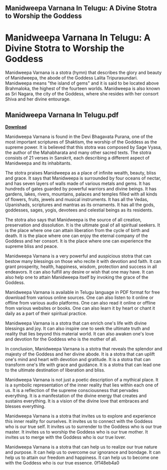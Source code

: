 ## Manidweepa Varnana In Telugu: A Divine Stotra to Worship the Goddess

  
# Manidweepa Varnana In Telugu: A Divine Stotra to Worship the Goddess
  
Manidweepa Varnana is a stotra (hymn) that describes the glory and beauty of Manidweepa, the abode of the Goddess Lalita Tripurasundari. Manidweepa means "the island of gems" and it is said to be located above Brahmaloka, the highest of the fourteen worlds. Manidweepa is also known as Sri Nagara, the city of the Goddess, where she resides with her consort Shiva and her divine entourage.
 
## Manidweepa Varnana In Telugu.pdf


[**Download**](https://www.google.com/url?q=https%3A%2F%2Fblltly.com%2F2tM76j&sa=D&sntz=1&usg=AOvVaw12f5m07YzR_Nd4t-fPErSg)

  
Manidweepa Varnana is found in the Devi Bhagavata Purana, one of the most important scriptures of Shaktism, the worship of the Goddess as the supreme power. It is believed that this stotra was composed by Sage Vyasa, the author of the Mahabharata and many other sacred texts. The stotra consists of 21 verses in Sanskrit, each describing a different aspect of Manidweepa and its inhabitants.
  
The stotra praises Manidweepa as a place of infinite wealth, beauty, bliss and grace. It says that Manidweepa is surrounded by four oceans of nectar, and has seven layers of walls made of various metals and gems. It has hundreds of gates guarded by powerful warriors and divine beings. It has gardens, lakes, rivers, mountains, palaces and temples filled with all kinds of flowers, fruits, jewels and musical instruments. It has all the Vedas, Upanishads, scriptures and mantras as its ornaments. It has all the gods, goddesses, sages, yogis, devotees and celestial beings as its residents.
  
The stotra also says that Manidweepa is the source of all creation, preservation and dissolution. It is the ultimate goal of all spiritual seekers. It is the place where one can attain liberation from the cycle of birth and death. It is the place where one can enjoy the eternal company of the Goddess and her consort. It is the place where one can experience the supreme bliss and peace.
  
Manidweepa Varnana is a very powerful and auspicious stotra that can bestow many blessings on those who recite it with devotion and faith. It can grant prosperity, health, happiness, wisdom, protection and success in all endeavors. It can also fulfill any desire or wish that one may have. It can also help one to attain Manidweepa itself by invoking the grace of the Goddess.
  
Manidweepa Varnana is available in Telugu language in PDF format for free download from various online sources. One can also listen to it online or offline from various audio platforms. One can also read it online or offline from various websites or books. One can also learn it by heart or chant it daily as a part of their spiritual practice.
  
Manidweepa Varnana is a stotra that can enrich one's life with divine blessings and joy. It can also inspire one to seek the ultimate truth and reality that lies beyond this material world. It can also awaken one's love and devotion for the Goddess who is the mother of all.
  
In conclusion, Manidweepa Varnana is a stotra that reveals the splendor and majesty of the Goddess and her divine abode. It is a stotra that can uplift one's mind and heart with devotion and gratitude. It is a stotra that can transform one's life with grace and guidance. It is a stotra that can lead one to the ultimate destination of liberation and bliss.
  
Manidweepa Varnana is not just a poetic description of a mythical place. It is a symbolic representation of the inner reality that lies within each one of us. It is a reflection of the supreme consciousness that pervades everything. It is a manifestation of the divine energy that creates and sustains everything. It is a vision of the divine love that embraces and blesses everything.
  
Manidweepa Varnana is a stotra that invites us to explore and experience this inner reality for ourselves. It invites us to connect with the Goddess who is our true self. It invites us to surrender to the Goddess who is our true master. It invites us to worship the Goddess who is our true mother. It invites us to merge with the Goddess who is our true lover.
  
Manidweepa Varnana is a stotra that can help us to realize our true nature and purpose. It can help us to overcome our ignorance and bondage. It can help us to attain our freedom and happiness. It can help us to become one with the Goddess who is our true essence.
 0f148eb4a0
